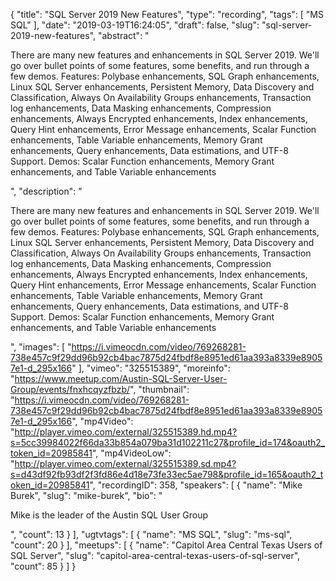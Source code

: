 {
  "title": "SQL Server 2019 New Features",
  "type": "recording",
  "tags": [
    "MS SQL"
  ],
  "date": "2019-03-19T16:24:05",
  "draft": false,
  "slug": "sql-server-2019-new-features",
  "abstract": "<p> There are many new features and enhancements in SQL Server 2019. We'll go over bullet points of some features, some benefits, and run through a few demos. Features: Polybase enhancements, SQL Graph enhancements, Linux SQL Server enhancements, Persistent Memory, Data Discovery and Classification, Always On Availability Groups enhancements, Transaction log enhancements, Data Masking enhancements, Compression enhancements, Always Encrypted enhancements, Index enhancements, Query Hint enhancements, Error Message enhancements, Scalar Function enhancements, Table Variable enhancements, Memory Grant enhancements, Query enhancements, Data estimations, and UTF-8 Support. Demos: Scalar Function enhancements, Memory Grant enhancements, and Table Variable enhancements</p>",
  "description": "<p> There are many new features and enhancements in SQL Server 2019. We'll go over bullet points of some features, some benefits, and run through a few demos. Features: Polybase enhancements, SQL Graph enhancements, Linux SQL Server enhancements, Persistent Memory, Data Discovery and Classification, Always On Availability Groups enhancements, Transaction log enhancements, Data Masking enhancements, Compression enhancements, Always Encrypted enhancements, Index enhancements, Query Hint enhancements, Error Message enhancements, Scalar Function enhancements, Table Variable enhancements, Memory Grant enhancements, Query enhancements, Data estimations, and UTF-8 Support. Demos: Scalar Function enhancements, Memory Grant enhancements, and Table Variable enhancements</p>",
  "images": [
    "https://i.vimeocdn.com/video/769268281-738e457c9f29dd96b92cb4bac7875d24fbdf8e8951ed61aa393a8339e89057e1-d_295x166"
  ],
  "vimeo": "325515389",
  "moreinfo": "https://www.meetup.com/Austin-SQL-Server-User-Group/events/fnxhcqyzfbzb/",
  "thumbnail": "https://i.vimeocdn.com/video/769268281-738e457c9f29dd96b92cb4bac7875d24fbdf8e8951ed61aa393a8339e89057e1-d_295x166",
  "mp4Video": "http://player.vimeo.com/external/325515389.hd.mp4?s=5cc39984022f66da33b854a079ba31d102211c27&profile_id=174&oauth2_token_id=20985841",
  "mp4VideoLow": "http://player.vimeo.com/external/325515389.sd.mp4?s=d43df92fb93df2f3fd86e4d18e73fe33ec5ae798&profile_id=165&oauth2_token_id=20985841",
  "recordingID": 358,
  "speakers": [
    {
      "name": "Mike Burek",
      "slug": "mike-burek",
      "bio": "<p>Mike is the leader of the Austin SQL User Group</p>",
      "count": 13
    }
  ],
  "ugtvtags": [
    {
      "name": "MS SQL",
      "slug": "ms-sql",
      "count": 20
    }
  ],
  "meetups": [
    {
      "name": "Capitol Area Central Texas Users of SQL Server",
      "slug": "capitol-area-central-texas-users-of-sql-server",
      "count": 85
    }
  ]
}